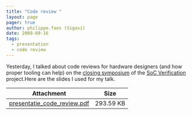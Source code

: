 ```yaml
---
title: "Code review "
layout: page 
pager: true
author: philippe.faes (Sigasi)
date: 2009-09-16
tags: 
  - presentation
  - code review
---
```

<div class="content">
Yesterday, I talked about code reviews for hardware designers (and how proper tooling can help) on the <a href="http://www.socverification.be/public/symposium/">closing symposium</a> of the <a href="http://www.socverification.be">SoC Verification</a> project.Here are the slides I used for my talk.<table id="attachments" class="sticky-enabled"> <thead><tr><th>Attachment</th><th>Size</th> </tr></thead><tbody> <tr class="odd"><td><a href="http://www.sigasi.com/sites/www.sigasi.com/files/presentatie_code_review.pdf">presentatie_code_review.pdf</a></td><td>293.59 KB</td> </tr></tbody></table>  </div>

